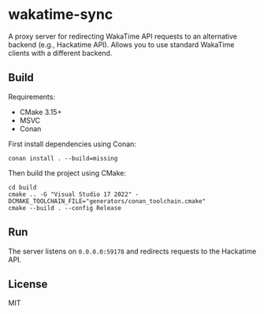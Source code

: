 # wakatime-sync

A proxy server for redirecting WakaTime API requests to an alternative backend (e.g., Hackatime API). Allows you to use standard WakaTime clients with a different backend.


## Build

Requirements:
- CMake 3.15+
- MSVC
- Conan

First install dependencies using Conan:

```shell
conan install . --build=missing
```

Then build the project using CMake:
```shell
cd build
cmake .. -G "Visual Studio 17 2022" -DCMAKE_TOOLCHAIN_FILE="generators/conan_toolchain.cmake"
cmake --build . --config Release
```

## Run

The server listens on `0.0.0.0:59178` and redirects requests to the Hackatime API.


## License

MIT 
